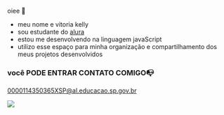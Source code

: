  oiee 🌷

- meu nome e vitoria kelly
- sou estudante do [alura](https://www.alura.com.br)
- estou me desenvolvendo na linguagem javaScript
- utilizo esse espaço para minha organização  e compartilhamento dos meus projetos desenvolvidos


### você  PODE ENTRAR CONTATO COMIGO📭

0000114350365XSP@al.educacao.sp.gov.br

![](https://media.tenor.com/zVvViQKqa0MAAAAi/psybirdb1oom.gif)
